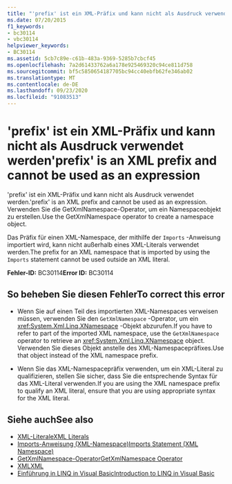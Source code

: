 ```yaml
---
title: "'prefix' ist ein XML-Präfix und kann nicht als Ausdruck verwendet werden"
ms.date: 07/20/2015
f1_keywords:
- bc30114
- vbc30114
helpviewer_keywords:
- BC30114
ms.assetid: 5cb7c89e-c61b-483a-9369-5285b7cbcf45
ms.openlocfilehash: 7a2d61433762a6a178e925469320c94ce811d758
ms.sourcegitcommit: bf5c5850654187705bc94cc40ebfb62fe346ab02
ms.translationtype: MT
ms.contentlocale: de-DE
ms.lasthandoff: 09/23/2020
ms.locfileid: "91083513"
---
```

# <a name="prefix-is-an-xml-prefix-and-cannot-be-used-as-an-expression"></a><span data-ttu-id="929d5-102">'prefix' ist ein XML-Präfix und kann nicht als Ausdruck verwendet werden</span><span class="sxs-lookup"><span data-stu-id="929d5-102">'prefix' is an XML prefix and cannot be used as an expression</span></span>

<span data-ttu-id="929d5-103">'prefix' ist ein XML-Präfix und kann nicht als Ausdruck verwendet werden.</span><span class="sxs-lookup"><span data-stu-id="929d5-103">'prefix' is an XML prefix and cannot be used as an expression.</span></span> <span data-ttu-id="929d5-104">Verwenden Sie die GetXmlNamespace-Operator, um ein Namespaceobjekt zu erstellen.</span><span class="sxs-lookup"><span data-stu-id="929d5-104">Use the GetXmlNamespace operator to create a namespace object.</span></span>  
  
 <span data-ttu-id="929d5-105">Das Präfix für einen XML-Namespace, der mithilfe der `Imports` -Anweisung importiert wird, kann nicht außerhalb eines XML-Literals verwendet werden.</span><span class="sxs-lookup"><span data-stu-id="929d5-105">The prefix for an XML namespace that is imported by using the `Imports` statement cannot be used outside an XML literal.</span></span>  
  
 <span data-ttu-id="929d5-106">**Fehler-ID:** BC30114</span><span class="sxs-lookup"><span data-stu-id="929d5-106">**Error ID:** BC30114</span></span>  
  
## <a name="to-correct-this-error"></a><span data-ttu-id="929d5-107">So beheben Sie diesen Fehler</span><span class="sxs-lookup"><span data-stu-id="929d5-107">To correct this error</span></span>  
  
- <span data-ttu-id="929d5-108">Wenn Sie auf einen Teil des importierten XML-Namespaces verweisen müssen, verwenden Sie den `GetXmlNamespace` -Operator, um ein <xref:System.Xml.Linq.XNamespace> -Objekt abzurufen.</span><span class="sxs-lookup"><span data-stu-id="929d5-108">If you have to refer to part of the imported XML namespace, use the `GetXmlNamespace` operator to retrieve an <xref:System.Xml.Linq.XNamespace> object.</span></span> <span data-ttu-id="929d5-109">Verwenden Sie dieses Objekt anstelle des XML-Namespacepräfixes.</span><span class="sxs-lookup"><span data-stu-id="929d5-109">Use that object instead of the XML namespace prefix.</span></span>  
  
- <span data-ttu-id="929d5-110">Wenn Sie das XML-Namespacepräfix verwenden, um ein XML-Literal zu qualifizieren, stellen Sie sicher, dass Sie die entsprechende Syntax für das XML-Literal verwenden.</span><span class="sxs-lookup"><span data-stu-id="929d5-110">If you are using the XML namespace prefix to qualify an XML literal, ensure that you are using appropriate syntax for the XML literal.</span></span>  
  
## <a name="see-also"></a><span data-ttu-id="929d5-111">Siehe auch</span><span class="sxs-lookup"><span data-stu-id="929d5-111">See also</span></span>

- [<span data-ttu-id="929d5-112">XML-Literale</span><span class="sxs-lookup"><span data-stu-id="929d5-112">XML Literals</span></span>](../language-reference/xml-literals/index.md)
- [<span data-ttu-id="929d5-113">Imports-Anweisung (XML-Namespace)</span><span class="sxs-lookup"><span data-stu-id="929d5-113">Imports Statement (XML Namespace)</span></span>](../language-reference/statements/imports-statement-xml-namespace.md)
- [<span data-ttu-id="929d5-114">GetXmlNamespace-Operator</span><span class="sxs-lookup"><span data-stu-id="929d5-114">GetXmlNamespace Operator</span></span>](../language-reference/operators/getxmlnamespace-operator.md)
- [<span data-ttu-id="929d5-115">XML</span><span class="sxs-lookup"><span data-stu-id="929d5-115">XML</span></span>](../programming-guide/language-features/xml/index.md)
- [<span data-ttu-id="929d5-116">Einführung in LINQ in Visual Basic</span><span class="sxs-lookup"><span data-stu-id="929d5-116">Introduction to LINQ in Visual Basic</span></span>](../programming-guide/language-features/linq/introduction-to-linq.md)
